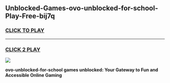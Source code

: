 
## Unblocked-Games-ovo-unblocked-for-school-Play-Free-bij7q
<h3>
<a href="https://premium76.site?title=ovo-unblocked-for-school&ref=12A">CLICK TO PLAY</a></h3>
<hr>

<h3>
<a href="https://premium76.site?title=ovo-unblocked-for-school&ref=12A">CLICK 2 PLAY</a>
  
</h3>

<a href="https://premium76.site?title=ovo-unblocked-for-school&ref=12A"><img src="https://clearcache.store/games.png"></a>


**ovo-unblocked-for-school games unblocked: Your Gateway to Fun and Accessible Online Gaming**
